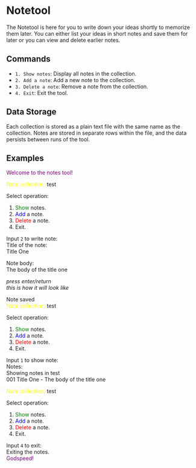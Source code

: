 # Notetool 

The Notetool is here for you to write down your ideas shortly to memorize them later. You can either list your ideas in short notes and save them for later or you can view and delete earlier notes.

## Commands
- `1. Show notes`: Display all notes in the collection.
- `2. Add a note`: Add a new note to the collection.
- `3. Delete a note`: Remove a note from the collection.
- `4. Exit`: Exit the tool.

## Data Storage
Each collection is stored as a plain text file with the same name as the collection. Notes are stored in separate rows within the file, and the data persists between runs of the tool.

## Examples
<span style="color: purple;">Welcome to the notes tool!</span><br>

<span style="color: yellow;">Note collection:</span> test

Select operation:
1. <span style="color: green;">Show</span> notes.
2. <span style="color: blue;">Add</span> a note.
3. <span style="color: red;">Delete</span> a note.
4. Exit.<br>

Input `2` to write note:<br>
Title of the note:  <br>
Title One<br>

Note body:  <br>
The body of the title one<br>

*press enter/return*  <br>
*this is how it will look like*<br>

Note saved  <br>
<span style="color: yellow;">Note collection:</span> test

Select operation:
1. <span style="color: green;">Show</span> notes.
2. <span style="color: blue;">Add</span> a note.
3. <span style="color: red;">Delete</span> a note.
4. Exit.<br>

Input `1` to show note:  <br>
Notes:  <br>
Showing notes in test  <br>
001 Title One - The body of the title one  <br>

<span style="color: yellow;">Note collection:</span> test

Select operation:
1. <span style="color: green;">Show</span> notes.
2. <span style="color: blue;">Add</span> a note.
3. <span style="color: red;">Delete</span> a note.
4. Exit.<br>

Input `4` to exit:  <br>
Exiting the notes.  <br>
<span style="color: purple;">Godspeed!</span>
